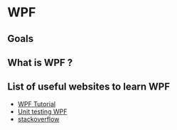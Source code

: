 WPF
=====================================

## Goals

What is WPF ?
-------------------------------------

## List of useful websites to learn WPF
- [WPF Tutorial](http://www.tutorialspoint.com/wpf/)
- [Unit testing WPF](https://social.msdn.microsoft.com/Forums/en-US/32effa84-f575-4e71-8db2-019dea64722c/unit-testing-wpf?forum=vsunittest)
- [stackoverflow](http://stackoverflow.com/)
